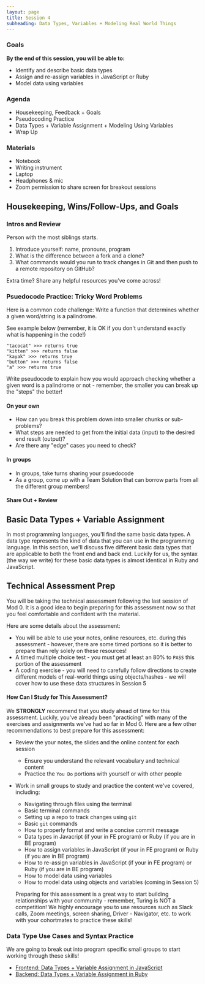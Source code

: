 ```yaml
---
layout: page
title: Session 4
subheading: Data Types, Variables + Modeling Real World Things
---
```

### Goals
**By the end of this session, you will be able to:**    

- Identify and describe basic data types
- Assign and re-assign variables in JavaScript or Ruby
- Model data using variables


### Agenda
- Housekeeping, Feedback + Goals
- Pseudocoding Practice
- Data Types + Variable Assignment + Modeling Using Variables
- Wrap Up

### Materials
- Notebook
- Writing instrument
- Laptop
- Headphones & mic
- Zoom permission to share screen for breakout sessions

## Housekeeping, Wins/Follow-Ups, and Goals

<div class="try-it">
  <h3>Intros and Review</h3>
  <p>Person with the most siblings starts.</p>
  <ol>
    <li>Introduce yourself: name, pronouns, program</li>
    <li>What is the difference between a fork and a clone?</li>
    <li>What commands would you run to track changes in Git and then push to a remote repository on GitHub?</li>
  </ol>
  <p>Extra time? Share any helpful resources you’ve come across!</p>
</div>

### Psuedocode Practice: Tricky Word Problems

Here is a common code challenge: Write a function that determines whether a given word/string is a palindrome.

See example below (remember, it is OK if you don't understand exactly what is happening in the code!)

```
"tacocat" >>> returns true
"kitten" >>> returns false
"kayak" >>> returns true
"button" >>> returns false
"a" >>> returns true
```

Write pseudocode to explain how you would approach checking whether a given word is a palindrome or not - remember, the smaller you can break up the "steps" the better!

#### On your own
- How can you break this problem down into smaller chunks or sub-problems?
- What steps are needed to get from the initial data (input) to the desired end result (output)?
- Are there any "edge" cases you need to check?

#### In groups
- In groups, take turns sharing your psuedocode
- As a group, come up with a Team Solution that can borrow parts from all the different group members!

#### Share Out + Review

<a name="datatypes"></a>
## Basic Data Types + Variable Assignment

In most programming languages, you'll find the same basic <span class="vocab">data types</span>. A data type represents the kind of data that you can use in the programming language. In this section, we'll discuss five different basic data types that are applicable to both the front end and back end. Luckily for us, the <span class="vocab">syntax</span> (the way we write) for these basic data types is almost identical in Ruby and JavaScript.

## Technical Assessment Prep
You will be taking the technical assessment following the last session of Mod 0. It is a good idea to begin preparing for this assessment now so that you feel comfortable and confident with the material.

Here are some details about the assessment:
- You will be able to use your notes, online resources, etc. during this assessment - however, there are some timed portions so it is better to prepare than rely solely on these resources!
- A timed multiple choice test - you must get at least an 80% to `PASS` this portion of the assessment
- A coding exercise - you will need to carefully follow directions to create different models of real-world things using objects/hashes - we will cover how to use these data structures in Session 5

#### How Can I Study for This Assessment?
We **STRONGLY** recommend that you study ahead of time for this assessment. Luckily, you've already been "practicing" with many of the exercises and assignments we've had so far in Mod 0. Here are a few other recommendations to best prepare for this assessment:
- Review the your notes, the slides and the online content for each session
  - Ensure you understand the relevant vocabulary and technical content
  - Practice the `You Do` portions with yourself or with other people
- Work in small groups to study and practice the content we've covered, including:
  - Navigating through files using the terminal
  - Basic terminal commands
  - Setting up a repo to track changes using `git`
  - Basic `git` commands
  - How to properly format and write a concise commit message
  - Data types in Javacript (if your in FE program) or Ruby (if you are in BE program)
  - How to assign variables in JavaScript (if your in FE program) or Ruby (if you are in BE program)
  - How to re-assign variables in JavaScript (if your in FE program) or Ruby (if you are in BE program)
  - How to model data using variables
  - How to model data using objects and variables (coming in Session 5)

  Preparing for this assessment is a great way to start building relationships with your community - remember, Turing is NOT a competition! We highly encourage you to use resources such as Slack calls, Zoom meetings, screen sharing, Driver - Navigator, etc. to work with your cohortmates to practice these skills!

### Data Type Use Cases and Syntax Practice
We are going to break out into program specific small groups to start working through these skills!
- [Frontend: Data Types + Variable Assignment in JavaScript](./data-types-fe.md)
- [Backend: Data Types + Variable Assignment in Ruby](./data-types-be.md)
